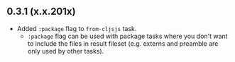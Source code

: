 ## 0.3.1 (x.x.201x)

- Added `:package` flag to `from-cljsjs` task.
  - `:package` flag can be used with package tasks where you don't want to
  include the files in result fileset (e.g. externs and preamble are only used
  by other tasks).
